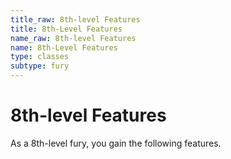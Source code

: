 ```yaml
---
title_raw: 8th-level Features
title: 8th-Level Features
name_raw: 8th-level Features
name: 8th-Level Features
type: classes
subtype: fury
---
```


# 8th-level Features

As a 8th-level fury, you gain the following features.
